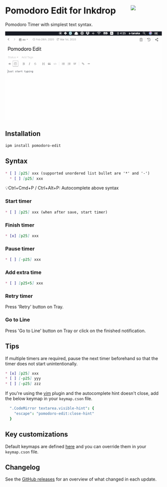 # <img src="https://raw.githubusercontent.com/seachicken/pomodoro-edit-core/master/.github/logo.png" align="right" width="100"> Pomodoro Edit for Inkdrop

Pomodoro Timer with simplest text syntax.

![Demonstration](https://github.com//seachicken/inkdrop-pomodoro-edit/blob/master/.github/demo.gif?raw=true)

## Installation

```sh
ipm install pomodoro-edit
```

## Syntax

```md
* [ ] [p25] xxx (supported unordered list bullet are '*' and '-')
  * [ ] [p25] xxx
```

💡Ctrl+Cmd+P / Ctrl+Alt+P: Autocomplete above syntax

### Start timer

```md
* [ ] [p25] xxx (when after save, start timer)
```

### Finish timer

```md
* [x] [p25] xxx
```

### Pause timer

```md
* [ ] [-p25] xxx
```

### Add extra time

```md
* [ ] [p25+5] xxx
```

### Retry timer

Press 'Retry' button on Tray.

### Go to Line

Press 'Go to Line' button on Tray or click on the finished notification.

## Tips

If multiple timers are required, pause the next timer beforehand so that the timer does not start unintentionally.

```md
* [x] [p25] xxx
* [ ] [-p25] yyy
* [ ] [-p25] zzz
```

If you're using the [vim](https://my.inkdrop.app/plugins/vim) plugin and the autocomplete hint doesn't close, add the below keymap in your `keymap.cson` file.

```cson
  ".CodeMirror textarea.visible-hint": {
    "escape": "pomodoro-edit:close-hint"
  }
```

## Key customizations

Default keymaps are defined [here](https://github.com/seachicken/inkdrop-pomodoro-edit/blob/master/keymaps/pomodoro-edit.json) and you can override them in your `keymap.cson` file.

## Changelog

See the [GitHub releases](https://github.com/seachicken/inkdrop-pomodoro-edit/releases) for an overview of what changed in each update.
